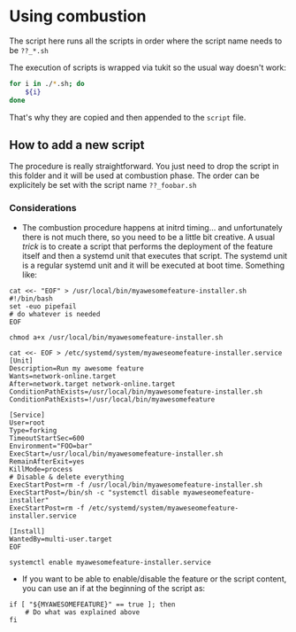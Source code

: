 # Using combustion

The script here runs all the scripts in order where the script name needs to be `??_*.sh`

The execution of scripts is wrapped via tukit so the usual way doesn't work:

```bash
for i in ./*.sh; do
	${i}
done
```

That's why they are copied and then appended to the `script` file.

## How to add a new script

The procedure is really straightforward. You just need to drop the script in this folder and it will be used at combustion phase. The order can be explicitely be set with the script name `??_foobar.sh`

### Considerations

* The combustion procedure happens at initrd timing... and unfortunately there is not much there, so you need to be a little bit creative. A usual _trick_ is to create a script that performs the deployment of the feature itself and then a systemd unit that executes that script. The systemd unit is a regular systemd unit and it will be executed at boot time. Something like:

```
cat <<- "EOF" > /usr/local/bin/myawesomefeature-installer.sh
#!/bin/bash
set -euo pipefail
# do whatever is needed
EOF

chmod a+x /usr/local/bin/myawesomefeature-installer.sh

cat <<- EOF > /etc/systemd/system/myaweseomefeature-installer.service
[Unit]
Description=Run my awesome feature
Wants=network-online.target
After=network.target network-online.target
ConditionPathExists=/usr/local/bin/myawesomefeature-installer.sh
ConditionPathExists=!/usr/local/bin/myawesomefeature

[Service]
User=root
Type=forking
TimeoutStartSec=600
Environment="FOO=bar"
ExecStart=/usr/local/bin/myawesomefeature-installer.sh
RemainAfterExit=yes
KillMode=process
# Disable & delete everything
ExecStartPost=rm -f /usr/local/bin/myawesomefeature-installer.sh
ExecStartPost=/bin/sh -c "systemctl disable myaweseomefeature-installer"
ExecStartPost=rm -f /etc/systemd/system/myaweseomefeature-installer.service

[Install]
WantedBy=multi-user.target
EOF

systemctl enable myawesomefeature-installer.service
```

* If you want to be able to enable/disable the feature or the script content, you can use an if at the beginning of the script as:

```
if [ "${MYAWESOMEFEATURE}" == true ]; then
	# Do what was explained above
fi
```
